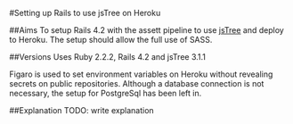 #Setting up Rails to use jsTree on Heroku

##Aims
To setup Rails 4.2 with the assett pipeline to use [jsTree](https://github.com/vakata/jstree) and deploy to Heroku. The setup should allow the full use of SASS.

##Versions
Uses Ruby 2.2.2, Rails 4.2 and jsTree 3.1.1

Figaro is used to set environment variables on Heroku without revealing secrets on public repositories.
Although a database connection is not necessary, the setup for PostgreSql has been left in.

##Explanation
TODO: write explanation